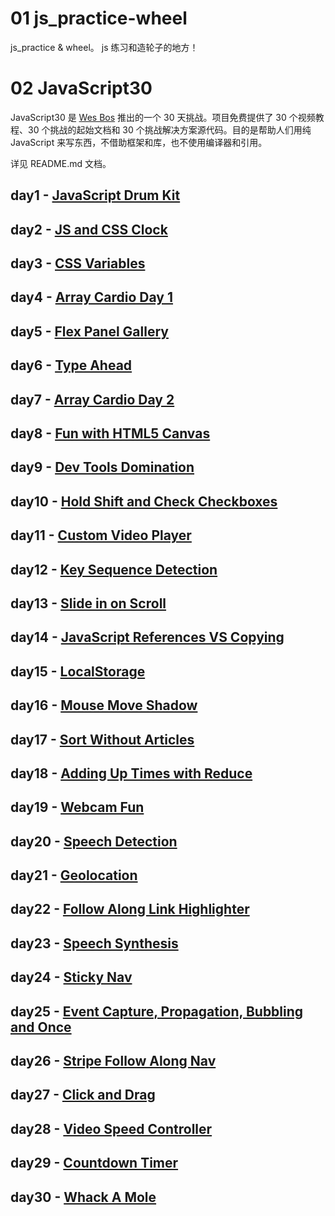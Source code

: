 # 01 js_practice-wheel
js_practice &amp; wheel。 js 练习和造轮子的地方！

# 02 JavaScript30 
JavaScript30 是 [Wes Bos](https://github.com/wesbos/JavaScript30) 推出的一个 30 天挑战。项目免费提供了 30 个视频教程、30 个挑战的起始文档和 30 个挑战解决方案源代码。目的是帮助人们用纯 JavaScript 来写东西，不借助框架和库，也不使用编译器和引用。

详见 README.md 文档。

## day1 - [JavaScript Drum Kit](http://htmlpreview.github.io/?https://github.com/AlvinMi/js_practice-wheel/blob/6f50d06ff7c5e5f26da02c0a44ae8e115aacd8ce/JavaScript30/01-JavaScript%20Drum%20Kit/index_finish.html)
## day2 - [JS and CSS Clock]()
## day3 - [CSS Variables]()
## day4 - [Array Cardio Day 1]()	
## day5 - [Flex Panel Gallery]()
## day6 - [Type Ahead]()
## day7 - [Array Cardio Day 2]()
## day8 - [Fun with HTML5 Canvas]()
## day9 - [Dev Tools Domination]()
## day10 - [Hold Shift and Check Checkboxes]()
## day11 - [Custom Video Player]()
## day12 - [Key Sequence Detection]()
## day13 - [Slide in on Scroll]()
## day14 - [JavaScript References VS Copying]()
## day15 - [LocalStorage]()
## day16 - [Mouse Move Shadow]()
## day17 - [Sort Without Articles]()
## day18 - [Adding Up Times with Reduce]()
## day19 - [Webcam Fun]()
## day20 - [Speech Detection]()
## day21 - [Geolocation]()
## day22 - [Follow Along Link Highlighter]()
## day23 - [Speech Synthesis]()
## day24 - [Sticky Nav]()
## day25 - [Event Capture, Propagation, Bubbling and Once]()
## day26 - [Stripe Follow Along Nav]()
## day27 - [Click and Drag]()
## day28 - [Video Speed Controller]()
## day29 - [Countdown Timer]()
## day30 - [Whack A Mole]()
